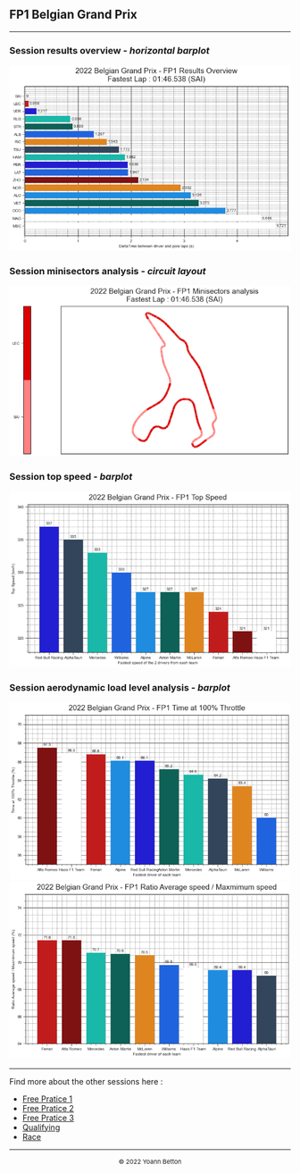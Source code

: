 ## FP1 Belgian Grand Prix

---

### Session results overview - *horizontal barplot*

<img src="/output/2022-08-28_Belgian_Grand_Prix/fp1_results_overview_white.png?raw=true"/>

### Session minisectors analysis - *circuit layout*

<img src="/output/2022-08-28_Belgian_Grand_Prix/fp1_minisectors_analysis_white.png?raw=true"/>

### Session top speed - *barplot*

<img src="/output/2022-08-28_Belgian_Grand_Prix/topspeed_fp1_white.png?raw=true"/>

### Session aerodynamic load level analysis - *barplot*

<img src="/output/2022-08-28_Belgian_Grand_Prix/fp1_maximum_throttle_white.png?raw=true"/>

<img src="/output/2022-08-28_Belgian_Grand_Prix/fp1_speed_ratio_white.png?raw=true"/>

--- 

Find more about the other sessions here :
  - [Free Pratice 1](/page/FP1/2022-08-28_Belgian_Grand_Prix)  
  - [Free Pratice 2](/page/FP2/2022-08-28_Belgian_Grand_Prix) 
  - [Free Pratice 3](/page/FP3/2022-08-28_Belgian_Grand_Prix)
  - [Qualifying](/page/Qualifying/2022-08-28_Belgian_Grand_Prix) 
  - [Race](/page/Race/2022-08-28_Belgian_Grand_Prix)

---

<div style="text-align: center">
  <p style="font-size:11px">&copy; 2022 Yoann Betton</p>
</div>

<!-- ---

<p style="font-size:11px">Page generated from <a href="https://github.com/yoannbtn/yoannbtn.github.io">github.com/yoannbtn</a>.</p> -->